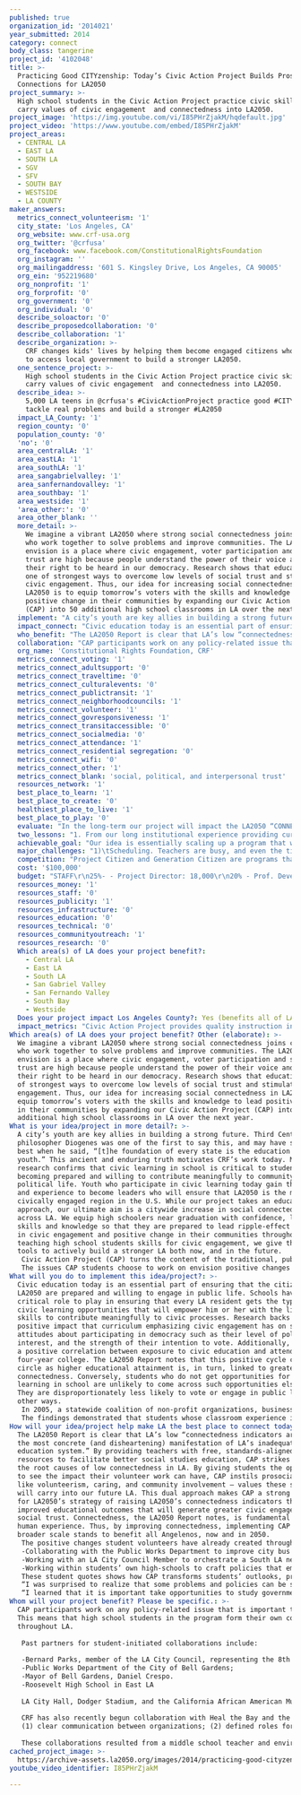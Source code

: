 ```yaml
---
published: true
organization_id: '2014021'
year_submitted: 2014
category: connect
body_class: tangerine
project_id: '4102048'
title: >-
  Practicing Good CITYzenship: Today’s Civic Action Project Builds Prosocial
  Connections for LA2050
project_summary: >-
  High school students in the Civic Action Project practice civic skills and
  carry values of civic engagement  and connectedness into LA2050.
project_image: 'https://img.youtube.com/vi/I85PHrZjakM/hqdefault.jpg'
project_video: 'https://www.youtube.com/embed/I85PHrZjakM'
project_areas:
  - CENTRAL LA
  - EAST LA
  - SOUTH LA
  - SGV
  - SFV
  - SOUTH BAY
  - WESTSIDE
  - LA COUNTY
maker_answers:
  metrics_connect_volunteerism: '1'
  city_state: 'Los Angeles, CA'
  org_website: www.crf-usa.org
  org_twitter: '@crfusa'
  org_facebook: www.facebook.com/ConstitutionalRightsFoundation
  org_instagram: ''
  org_mailingaddress: '601 S. Kingsley Drive, Los Angeles, CA 90005'
  org_ein: '952219680'
  org_nonprofit: '1'
  org_forprofit: '0'
  org_government: '0'
  org_individual: '0'
  describe_soloactor: '0'
  describe_proposedcollaboration: '0'
  describe_collaboration: '1'
  describe_organization: >-
    CRF changes kids' lives by helping them become engaged citizens who know how
    to access local government to build a stronger LA2050. 
  one_sentence_project: >-
    High school students in the Civic Action Project practice civic skills and
    carry values of civic engagement  and connectedness into LA2050.
  describe_idea: >-
    5,000 LA teens in @crfusa's #CivicActionProject practice good #CITYzenship,
    tackle real problems and build a stronger #LA2050
  impact_LA_County: '1'
  region_county: '0'
  population_county: '0'
  'no': '0'
  area_centralLA: '1'
  area_eastLA: '1'
  area_southLA: '1'
  area_sangabrielvalley: '1'
  area_sanfernandovalley: '1'
  area_southbay: '1'
  area_westside: '1'
  'area_other:': '0'
  area_other_blank: ''
  more_detail: >-
    We imagine a vibrant LA2050 where strong social connectedness joins citizens
    who work together to solve problems and improve communities. The LA2050 we
    envision is a place where civic engagement, voter participation and social
    trust are high because people understand the power of their voice and claim
    their right to be heard in our democracy. Research shows that education is
    one of strongest ways to overcome low levels of social trust and stimulate
    civic engagement. Thus, our idea for increasing social connectedness in
    LA2050 is to equip tomorrow’s voters with the skills and knowledge to lead
    positive change in their communities by expanding our Civic Action Project
    (CAP) into 50 additional high school classrooms in LA over the next year. 
  implement: "A city’s youth are key allies in building a strong future. Third Century Greek philosopher Diogenes was one of the first to say this, and may have said it best when he said, “[t]he foundation of every state is the education of its youth.” This ancient and enduring truth motivates CRF’s work today. Modern research confirms that civic learning in school is critical to students’ becoming prepared and willing to contribute meaningfully to community and political life. Youth who participate in civic learning today gain the skills and experience to become leaders who will ensure that LA2050 is the most civically engaged region in the U.S. While our project takes an educational approach, our ultimate aim is a citywide increase in social connectedness across LA. We equip high schoolers near graduation with confidence, leadership skills and knowledge so that they are prepared to lead ripple-effect increases in civic engagement and positive change in their communities throughout LA. By teaching high school students skills for civic engagement, we give them the tools to actively build a stronger LA both now, and in the future.\r\nCivic Action Project (CAP) turns the content of the traditional, public school US Government class into a learning experience that embraces the ideal of connectivity on many levels. CAP connects students to their communities and to their own ideals by asking them to identify issues that matter to them, and to back up their beliefs with focused action. CAP students identify a policy-related issue in their community that they want to impact. Students work with peers, get feedback from their teacher, and reach out to local government to create real change around the issue of their choice.\r\nThe issues CAP students choose to work on envision positive changes across a vast range of social issues including: environmental protection, child abuse, homelessness, public transportation, animal welfare, reproductive rights, cyberbullying, and traffic safety. Students learn the content of a traditional government course through the research they must do to determine the best way to tackle their real-world problem. 150 high school teachers in LA high schools currently teach CAP. By recruiting an additional 50 LA teachers, we will connect 5,000 more students to civic engagement via CAP each school year. CAP is a proven program with high teacher retention, so the benefits of our initiative would reach far beyond the 12 month grant timeline. "
  impact_connect: "Civic education today is an essential part of ensuring that the citizens of LA2050 are prepared and willing to engage in public life. Schools have a critical role to play in ensuring that every LA resident gets the type of civic learning opportunities that will empower him or her with the lifelong skills to contribute meaningfully to civic processes. Research backs up the positive impact that curriculum emphasizing civic engagement has on students’ attitudes about participating in democracy such as their level of political interest, and the strength of their intention to vote. Additionally, there is a positive correlation between exposure to civic education and attendance at a four-year college. The LA2050 Report notes that this positive cycle comes full circle as higher educational attainment is, in turn, linked to greater social connectedness. Conversely, students who do not get opportunities for civic learning in school are unlikely to come across such opportunities elsewhere. They are disproportionately less likely to vote or engage in public life in other ways.\r\nIn 2005, a statewide coalition of non-profit organizations, business, and government-affiliated groups worked with funding from the Carnegie Corporation of New York, the Annenberg Foundation, and the W.R. Hearst Foundation to conduct an indepth survey on the impact of civic education in California on graduating seniors. The study surveyed 2,366 high school seniors who had completed the 12th grade government course mandated by the California History/ Social Science Framework and Standards. Students were selected from a range of schools to reflect California’s socioeconomic differences and racial diversity, and the study took differences in students’ classroom experiences in government and civics into account.\r\nThe findings demonstrated that students whose classroom experience included interactive learning, exposure to diversity, and opportunities to practice civic skills were increasingly likely to become adults who prioritize civic participation, are committed to informed voting, and confident in their political knowledge. Citizens with these attitudes have greater social and political trust. By engaging students in project-based learning and requiring collaboration between peers, CAP is a program that not only helps students build prosocial connections today by making real improvements in their communities, but also sets young citizens on a path towards meaningful lifelong civic participation.\r\n"
  who_benefit: "The LA2050 Report is clear that LA’s low “connectedness indicators are perhaps the most concrete (and disheartening) manifestation of LA’s inadequate education system.” By providing teachers with free, standards-aligned resources to facilitate better social studies education, CAP strikes at one of the root causes of low connectedness in LA. By giving students the opportunity to see the impact their volunteer work can have, CAP instils prosocial values like volunteerism, caring, and community involvement – values these students will carry into our future LA. This dual approach makes CAP a strong partner for LA2050’s strategy of raising LA2050’s connectedness indicators through improved educational outcomes that will generate greater civic engagement and social trust. Connectedness, the LA2050 Report notes, is fundamental to the human experience. Thus, by improving connectedness, implementing CAP on a broader scale stands to benefit all Angelenos, now and in 2050.\r\nThe positive changes student volunteers have already created through CAP show the tremendous power of students to shape our communities for the better today. Recent CAP student achievements include:\r\n-Collaborating with the Public Works Department to improve city bus routes to increase efficiency and reduce traffic congestion;\r\n-Working with an LA City Council Member to orchestrate a South LA neighborhood clean-up;\r\n-Working within students’ own high-schools to craft policies that embody students’ voices on campus issues including discipline, tardy policies, student health issues, and recycling.\r\nThese student quotes shows how CAP transforms students’ outlooks, preparing them to become adults with the skills and knowledge to make meaningful contributions to civic society and their communities:\r\n“I was surprised to realize that some problems and policies can be solved by students and there is no reason to sit and wait for change. Even students have the power to make a difference.”\r\n“I learned that it is important take opportunities to study governmental policy in the first person, as is provided through the completion of a Civic Action Project, so that students may understand the necessity for citizens to participate in their government. The government cannot take care of every aspect, as it has limited awareness. It is therefore the responsibility of the citizens to finally bring forth the changes they need. Experiencing such a civic action project gives students the experience to do so.\""
  collaboration: "CAP participants work on any policy-related issue that is important to them. This means that high school students in the program form their own connections throughout LA. \r\n\r\nPast partners for student-initiated collaborations include: \r\n\r\n-Bernard Parks, member of the LA City Council, representing the 8th District in South LA;\r\n-Public Works Department of the City of Bell Gardens;\r\n-Mayor of Bell Gardens, Daniel Crespo.\r\n-Roosevelt High School in East LA\r\n\r\nLA City Hall, Dodger Stadium, and the California African American Museum have been past key collaborators for CAP by providing locations for CAP Showcases where students have shared their civic actions with the community and media.\r\n\r\nCRF has also recently begun collaboration with Heal the Bay and the CA Coastal Commission to equip students with skills to address environmental concerns. In these partnerships, Heal the Bay and the Coastal Commission will provide students and teachers with scientifically accurate information and opportunities to study, observe, and interact with the LA coast. CRF will provide teacher trainings for environmental science teachers and other educators recruited by HtB and the Coastal Commission, and will provide classroom support for implementing CAP with a focus on environmental issues. Three factors critical to the success of these collaborations are as follows: \r\n(1) clear communication between organizations; (2) defined roles for each partner specific to that organization’s expertise – for CRF this is providing civic engagement education via CAP, for the environmental groups, this is providing their expertise on environmental stewardship and issues specific to our region; (3) mutual respect for and understanding of each partner’s mission.\r\n\r\nThese collaborations resulted from a middle school teacher and environmental advocate contacting CRF based on the strength of our reputation for balanced, impactful curricula that teach students how to respectfully engage with peers, opponents, and policymakers to effectively advocate for the issues they care about. The results of this interdisciplinary initiative have the potential to make LA2050 not only one of the most civically engaged regions in the U.S., but also to help ensure that the next generation of environmental stewards are prepared to defend  our LA coastline. The future health of our water and of the many different communities that depend on this unique ecosystem depends on the civic engagement skills CAP students develop today."
  org_name: 'Constitutional Rights Foundation, CRF'
  metrics_connect_voting: '1'
  metrics_connect_adultsupport: '0'
  metrics_connect_traveltime: '0'
  metrics_connect_culturalevents: '0'
  metrics_connect_publictransit: '1'
  metrics_connect_neighborhoodcouncils: '1'
  metrics_connect_volunteer: '1'
  metrics_connect_govresponsiveness: '1'
  metrics_connect_transitaccessible: '0'
  metrics_connect_socialmedia: '0'
  metrics_connect_attendance: '1'
  metrics_connect_residential segregation: '0'
  metrics_connect_wifi: '0'
  metrics_connect_other: '1'
  metrics_connect_blank: 'social, political, and interpersonal trust'
  resources_network: '1'
  best_place_to_learn: '1'
  best_place_to_create: '0'
  healthiest_place_to_live: '1'
  best_place_to_play: '0'
  evaluate: "In the long-term our project will impact the LA2050 “CONNECT” metrics listed above. In the short-term, we will measure our success according to the following metrics:\r\n\r\n1)\tTeacher evaluations to gauge the impact of CAP on their instructional practices in terms of implementing research-based practices on civic engagement.\r\n\r\n2)\tStudent evaluations to gauge the impact of CAP on their own civic learning and accomplishments in addressing their chosen community issue, as well as on teacher implementation of research-based practices.\r\n\r\n3)\tNumbers of teachers and students who participate in this initiative will be tracked through attendance at teacher trainings, number of students each teacher reached, CAP Showcase attendance, and teacher and student registrations on the CAP website.\r\n"
  two_lessons: "1. From our long institutional experience providing curricular resources to support Social Studies teachers, we have learned that engaging students in real-world problem solving, not just telling them how important it is to be civically involved, is critical to these students’ developing the skills to contribute meaningfully to civic processes, both in the short-term, and in the future as adult citizens. The CAP program lets students pursue this kind of problem solving and to learn experientially how local government works as they address a real-world issue. We have learned that in the context of the opportunity to take real action, students are eager to dive into the content of a civics/ government course, material that is stereotypically thought of as a snooze-fest. We hope to offer the CAP experience to as many LA students as we can to ensure that as many current and future Angelenos as possible may benefit from the real changes and improvements CAP participants achieve for their communities. Our experience has also taught us that it is important to convince teachers to let their students start on their CAP projects early in the course so that students have the time to actually make a difference.\r\n\r\n2. Public schools play an essential role in educating the next generation of citizens. The 2003 report sponsored by Carnegie Corporation of New York and CIRCLE: The Center for Information and Research on Civic Learning and Engagement, “The Civic Mission of Schools” states that “[s]chools are the only institutions with the capacity and mandate to reach virtually every young person in the country. Of all institutions, schools are the most systematically and directly responsible for imparting citizen norms.” (Pg. 12).  In response to these findings, CAP is a program designed for classrooms, although its true aim - fostering greater social connectedness via increased rates of volunteerism, voter turnout, and involvement in neighborhood and community governance – extends far beyond classroom walls.\r\n"
  achievable_goal: "Our idea is essentially scaling up a program that we already have in place. We have already tested the waters, so to speak, and have found that teacher and student interest is high, and the prosocial impact of students pursing the civic actions they chose for their CAP projects is impressive.\r\n\r\nCRF developed CAP over the course of more than ten years of collaboration with high school Social Studies teachers, and has gained a network of more than 1200 CAP teachers nationwide, including 150 who teach in LA schools. Each of these LA teachers instructs roughly 100 students in different classes each term. This means that by recruiting 50 more LA teachers, we will implement our plan to empower 5,000 additional high school students to connect with peers and policy-makers to improve their communities though civic action.\r\n\r\nWe will recruit teachers via email outreach that emphasizes the newly enhanced CAP website, and highlights the expanded resources we are currently uploading. These resources will include both interactive and printable lesson plans, CAP Planners, teacher-created handouts, and a Civic Action Toolkit that helps students take action by offering tips on making phone calls, writing letters, and organizing events. Additionally, CAP continues to grow by word of mouth among LA teachers. We will use social media to encourage teachers who already follow CRF online to sign up to implement CAP, and we will tap into our rich existing in-school teacher network to further spread the word about CAP training opportunities.\r\n\r\nIn response to demand generated by our online and peer-to-peer teacher outreach, we will host CAP launch sessions for new teachers. Teachers receive $50 stipends to attend these afterschool sessions. We have the staff and experience to efficiently and effectively conduct this outreach and to run these trainings. Given that we already have 150 teachers in LA, if only one out of every three of these teachers successfully recruited a new CAP teacher at their school, that would provide the increase of 50 CAP teachers we propose.\r\n\r\nIn short, with funding from LA2050, our proposal is within the scope of both our organizational capacity and our institutional experience.\r\n"
  major_challenges: "1)\tScheduling. Teachers are busy, and even the time commitment required to attend an after school CAP implementation training may be a barrier to some teachers’ choosing to implement CAP. We have found that offering $50.00 stipends to help teachers cover additional expenses (such as childcare, transportation, etc.) they may incur related to attending a CAP training helps increase attendance at training sessions and implementation of CAP. Additionally, to minimize schedule conflicts, we will poll teachers for their preferred training times, and coordinate our planned training sessions with LAUSD calendars.\r\n\r\n2)\tUnequal access to technology. Not all classrooms in LAUSD have the technology to implement CAP and take advantage of the online program offerings. However, because CAP depends on critical thinking and real world action, we have taken steps to ensure that even classrooms with lower levels of access to technology can use CAP curriculum. Participating teachers can access printable versions of all our materials on the CAP website. \r\n"
  competition: "Project Citizen and Generation Citizen are programs that are similar to CAP in that they introduce participants to the role public policy plays in shaping our experience as members of a democratic society. However, CAP is uniquely suited for implementation in LA for a number of reasons.\r\n\r\n(1)CRF has enjoyed a 50+ year history as a leader in the field of civic education, and CRF’s alumni network in LA has grown over time to include civic leaders who now occupy key positions in government, business, law, and the judiciary. \r\n\r\n(2) Our organization is physically located in the heart of LA, and our central headquarters means that we are able to efficiently provide classroom and trainings throughout the LA region.\r\n\r\n(3)CAP is tailored not only to the academic requirements high school students must meet, but also to their inclinations, outlooks, and readiness for action. CAP participants take real action.  This makes CAP a uniquely empowering experience in citizenship learning because, in contrast to other programs, CAP anticipates that students will be able to create real changes in their communities through critical analysis of an issue, and responsible, focused actions. Every year, stories of the success of CAP participants like 2014 students at Roosevelt High School who successfully implemented contraception distribution through a school clinic on campus impress and inspire.\r\n\r\n(4) Through a strategy of early alignment with Common Core standards, CAP is built to be future-proof. A Common Core compliant version of the CAP curriculum is already available.  This agility and forward thinking make CRF a standout leader in social studies curriculum development. The Bill & Melinda Gates Foundation recently recognized CRF’s leadership role in our field by funding work to bring other existing CRF materials into compliance with the mandates of national Common Core standards.\r\n"
  cost: '$100,000'
  budget: "STAFF\r\n25%- - Project Director: 18,000\r\n20% - Prof. Development Specialist/Classroom Support: 12,000 \r\n25% - Project Coordinator: 8,750 \r\n10% - Clerical Assistance: 3,400 \r\n10% - Web Manager: 6,500 \r\nTotal Staff:  48,650 \r\nFringe (32%): 15,568 \r\nTotal Staff + Fringe: 64,218 \r\n\r\nTEACHER STIPENDS\r\nProfessional Development (50 x $50): 2,500 \r\nImplementation Stipends (50 x 100): 5,000 \r\nSpecial Projects/Events (Showcase/Curriculum Dev./Asst. Prof. Dev.): 5,000\r\n\r\nSHOWCASE \r\nBuses, location/ parking costs,  student lunches, student prizes: 10,000\r\n\r\nPROGRAM MATERIALS\r\nClassroom Supplies: 2,500 \r\nProfessional Development Supplies: 1,250 \r\nMileage\t: 500 \r\n\r\nSUBTOTAL:  90,968 \r\nIndirect (10%): 9,097 \r\n\r\nTOTAL: $100,065\r\n"
  resources_money: '1'
  resources_staff: '0'
  resources_publicity: '1'
  resources_infrastructure: '0'
  resources_education: '0'
  resources_technical: '0'
  resources_communityoutreach: '1'
  resources_research: '0'
  Which area(s) of LA does your project benefit?:
    - Central LA
    - East LA
    - South LA
    - San Gabriel Valley
    - San Fernando Valley
    - South Bay
    - Westside
  Does your project impact Los Angeles County?: Yes (benefits all of LA County)
  impact_metrics: "Civic Action Project provides quality instruction in government and social studies with an emphasis on participatory learning. Numerous studies, including the 2005 study we refer to in response to the prompt above (regarding how our proposal will make LA the best place to connect today and in 2050), have shown that this kind of curricular content has a demonstrable positive effect on students’ future behaviors and outlooks on civic engagement. Based on this research, we can confidently state that implementing CAP in 50 additional classrooms in the LA area will lead to increased volunteering, increased participation at public meetings and on neighborhood councils, as well as increased voter turnout despite statistical predictions based on race.\r\n\r\nCRF has served youth in the LA area and across the nation for more than 50 years. Civic Action Project, with its strong online learning component, is obviously a newer addition to our program offerings. Since its founding, all of CRF’s mission-driven programs have emphasized nonpartisan civic education and the importance of participation in democracy. Collectively, these programs have changed the lives of more than one million Los Angeles students over the last half-century. CRF alumni have gone on to become judges, public servants, and business and community leaders. Because CAP is a younger sibling to existing CRF programs, we have yet to fully experience impact of this uniquely potent program\r\n"
Which area(s) of LA does your project benefit? Other (elaborate): >-
  We imagine a vibrant LA2050 where strong social connectedness joins citizens
  who work together to solve problems and improve communities. The LA2050 we
  envision is a place where civic engagement, voter participation and social
  trust are high because people understand the power of their voice and claim
  their right to be heard in our democracy. Research shows that education is one
  of strongest ways to overcome low levels of social trust and stimulate civic
  engagement. Thus, our idea for increasing social connectedness in LA2050 is to
  equip tomorrow’s voters with the skills and knowledge to lead positive change
  in their communities by expanding our Civic Action Project (CAP) into 50
  additional high school classrooms in LA over the next year.
What is your idea/project in more detail?: >-
  A city’s youth are key allies in building a strong future. Third Century Greek
  philosopher Diogenes was one of the first to say this, and may have said it
  best when he said, “[t]he foundation of every state is the education of its
  youth.” This ancient and enduring truth motivates CRF’s work today. Modern
  research confirms that civic learning in school is critical to students’
  becoming prepared and willing to contribute meaningfully to community and
  political life. Youth who participate in civic learning today gain the skills
  and experience to become leaders who will ensure that LA2050 is the most
  civically engaged region in the U.S. While our project takes an educational
  approach, our ultimate aim is a citywide increase in social connectedness
  across LA. We equip high schoolers near graduation with confidence, leadership
  skills and knowledge so that they are prepared to lead ripple-effect increases
  in civic engagement and positive change in their communities throughout LA. By
  teaching high school students skills for civic engagement, we give them the
  tools to actively build a stronger LA both now, and in the future.
   Civic Action Project (CAP) turns the content of the traditional, public school US Government class into a learning experience that embraces the ideal of connectivity on many levels. CAP connects students to their communities and to their own ideals by asking them to identify issues that matter to them, and to back up their beliefs with focused action. CAP students identify a policy-related issue in their community that they want to impact. Students work with peers, get feedback from their teacher, and reach out to local government to create real change around the issue of their choice.
   The issues CAP students choose to work on envision positive changes across a vast range of social issues including: environmental protection, child abuse, homelessness, public transportation, animal welfare, reproductive rights, cyberbullying, and traffic safety. Students learn the content of a traditional government course through the research they must do to determine the best way to tackle their real-world problem. 150 high school teachers in LA high schools currently teach CAP. By recruiting an additional 50 LA teachers, we will connect 5,000 more students to civic engagement via CAP each school year. CAP is a proven program with high teacher retention, so the benefits of our initiative would reach far beyond the 12 month grant timeline.
What will you do to implement this idea/project?: >-
  Civic education today is an essential part of ensuring that the citizens of
  LA2050 are prepared and willing to engage in public life. Schools have a
  critical role to play in ensuring that every LA resident gets the type of
  civic learning opportunities that will empower him or her with the lifelong
  skills to contribute meaningfully to civic processes. Research backs up the
  positive impact that curriculum emphasizing civic engagement has on students’
  attitudes about participating in democracy such as their level of political
  interest, and the strength of their intention to vote. Additionally, there is
  a positive correlation between exposure to civic education and attendance at a
  four-year college. The LA2050 Report notes that this positive cycle comes full
  circle as higher educational attainment is, in turn, linked to greater social
  connectedness. Conversely, students who do not get opportunities for civic
  learning in school are unlikely to come across such opportunities elsewhere.
  They are disproportionately less likely to vote or engage in public life in
  other ways.
   In 2005, a statewide coalition of non-profit organizations, business, and government-affiliated groups worked with funding from the Carnegie Corporation of New York, the Annenberg Foundation, and the W.R. Hearst Foundation to conduct an indepth survey on the impact of civic education in California on graduating seniors. The study surveyed 2,366 high school seniors who had completed the 12th grade government course mandated by the California History/ Social Science Framework and Standards. Students were selected from a range of schools to reflect California’s socioeconomic differences and racial diversity, and the study took differences in students’ classroom experiences in government and civics into account.
   The findings demonstrated that students whose classroom experience included interactive learning, exposure to diversity, and opportunities to practice civic skills were increasingly likely to become adults who prioritize civic participation, are committed to informed voting, and confident in their political knowledge. Citizens with these attitudes have greater social and political trust. By engaging students in project-based learning and requiring collaboration between peers, CAP is a program that not only helps students build prosocial connections today by making real improvements in their communities, but also sets young citizens on a path towards meaningful lifelong civic participation.
How will your idea/project help make LA the best place to connect today? In LA2050?: >-
  The LA2050 Report is clear that LA’s low “connectedness indicators are perhaps
  the most concrete (and disheartening) manifestation of LA’s inadequate
  education system.” By providing teachers with free, standards-aligned
  resources to facilitate better social studies education, CAP strikes at one of
  the root causes of low connectedness in LA. By giving students the opportunity
  to see the impact their volunteer work can have, CAP instils prosocial values
  like volunteerism, caring, and community involvement – values these students
  will carry into our future LA. This dual approach makes CAP a strong partner
  for LA2050’s strategy of raising LA2050’s connectedness indicators through
  improved educational outcomes that will generate greater civic engagement and
  social trust. Connectedness, the LA2050 Report notes, is fundamental to the
  human experience. Thus, by improving connectedness, implementing CAP on a
  broader scale stands to benefit all Angelenos, now and in 2050.
   The positive changes student volunteers have already created through CAP show the tremendous power of students to shape our communities for the better today. Recent CAP student achievements include:
   -Collaborating with the Public Works Department to improve city bus routes to increase efficiency and reduce traffic congestion;
   -Working with an LA City Council Member to orchestrate a South LA neighborhood clean-up;
   -Working within students’ own high-schools to craft policies that embody students’ voices on campus issues including discipline, tardy policies, student health issues, and recycling.
   These student quotes shows how CAP transforms students’ outlooks, preparing them to become adults with the skills and knowledge to make meaningful contributions to civic society and their communities:
   “I was surprised to realize that some problems and policies can be solved by students and there is no reason to sit and wait for change. Even students have the power to make a difference.”
   “I learned that it is important take opportunities to study governmental policy in the first person, as is provided through the completion of a Civic Action Project, so that students may understand the necessity for citizens to participate in their government. The government cannot take care of every aspect, as it has limited awareness. It is therefore the responsibility of the citizens to finally bring forth the changes they need. Experiencing such a civic action project gives students the experience to do so."
Whom will your project benefit? Please be specific.: >-
  CAP participants work on any policy-related issue that is important to them.
  This means that high school students in the program form their own connections
  throughout LA. 
   
   Past partners for student-initiated collaborations include: 
   
   -Bernard Parks, member of the LA City Council, representing the 8th District in South LA;
   -Public Works Department of the City of Bell Gardens;
   -Mayor of Bell Gardens, Daniel Crespo.
   -Roosevelt High School in East LA
   
   LA City Hall, Dodger Stadium, and the California African American Museum have been past key collaborators for CAP by providing locations for CAP Showcases where students have shared their civic actions with the community and media.
   
   CRF has also recently begun collaboration with Heal the Bay and the CA Coastal Commission to equip students with skills to address environmental concerns. In these partnerships, Heal the Bay and the Coastal Commission will provide students and teachers with scientifically accurate information and opportunities to study, observe, and interact with the LA coast. CRF will provide teacher trainings for environmental science teachers and other educators recruited by HtB and the Coastal Commission, and will provide classroom support for implementing CAP with a focus on environmental issues. Three factors critical to the success of these collaborations are as follows: 
   (1) clear communication between organizations; (2) defined roles for each partner specific to that organization’s expertise – for CRF this is providing civic engagement education via CAP, for the environmental groups, this is providing their expertise on environmental stewardship and issues specific to our region; (3) mutual respect for and understanding of each partner’s mission.
   
   These collaborations resulted from a middle school teacher and environmental advocate contacting CRF based on the strength of our reputation for balanced, impactful curricula that teach students how to respectfully engage with peers, opponents, and policymakers to effectively advocate for the issues they care about. The results of this interdisciplinary initiative have the potential to make LA2050 not only one of the most civically engaged regions in the U.S., but also to help ensure that the next generation of environmental stewards are prepared to defend our LA coastline. The future health of our water and of the many different communities that depend on this unique ecosystem depends on the civic engagement skills CAP students develop today.
cached_project_image: >-
  https://archive-assets.la2050.org/images/2014/practicing-good-cityzenship-todays-civic-action-project-builds-prosocial-connections-for-la2050/img.youtube.com/vi/I85PHrZjakM/hqdefault.jpg
youtube_video_identifier: I85PHrZjakM

---
```

